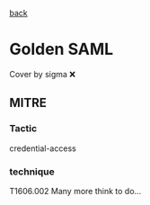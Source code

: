 [back](../index.md)
# Golden SAML
Cover by sigma :x: 
## MITRE
### Tactic
credential-access
### technique
T1606.002
Many more think to do...
